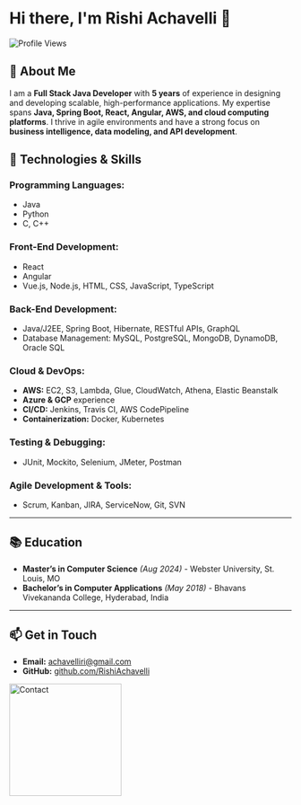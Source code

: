 # Hi there, I'm Rishi Achavelli 👋

![Profile Views](https://komarev.com/ghpvc/?username=Achavellir&style=flat-square&color=blue)

## 🚀 About Me
I am a **Full Stack Java Developer** with **5 years** of experience in designing and developing scalable, high-performance applications. My expertise spans **Java, Spring Boot, React, Angular, AWS, and cloud computing platforms**. I thrive in agile environments and have a strong focus on **business intelligence, data modeling, and API development**.

## 🔧 Technologies & Skills

### **Programming Languages:**
- Java
- Python
- C, C++

### **Front-End Development:**
- React
- Angular
- Vue.js, Node.js, HTML, CSS, JavaScript, TypeScript

### **Back-End Development:**
- Java/J2EE, Spring Boot, Hibernate, RESTful APIs, GraphQL
- Database Management: MySQL, PostgreSQL, MongoDB, DynamoDB, Oracle SQL

### **Cloud & DevOps:**
- **AWS:** EC2, S3, Lambda, Glue, CloudWatch, Athena, Elastic Beanstalk
- **Azure & GCP** experience
- **CI/CD:** Jenkins, Travis CI, AWS CodePipeline
- **Containerization:** Docker, Kubernetes

### **Testing & Debugging:**
- JUnit, Mockito, Selenium, JMeter, Postman

### **Agile Development & Tools:**
- Scrum, Kanban, JIRA, ServiceNow, Git, SVN

---

## 📚 Education
- **Master’s in Computer Science** _(Aug 2024)_ - Webster University, St. Louis, MO
- **Bachelor’s in Computer Applications** _(May 2018)_ - Bhavans Vivekananda College, Hyderabad, India

---

## 📫 Get in Touch
- **Email:** achavelliri@gmail.com
- **GitHub:** [github.com/RishiAchavelli](https://github.com/Achavellir)

<img src="https://octodex.github.com/images/stormtroopocat.jpg" alt="Contact" width="200"/>

<!---
Achavellir/Achavellir is a ✨ special ✨ repository because its `README.md` (this file) appears on your GitHub profile.
You can click the Preview link to take a look at your changes.
--->
